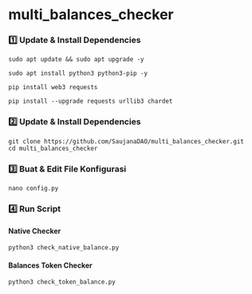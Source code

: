 # multi_balances_checker

### 1️⃣ Update & Install Dependencies
```
sudo apt update && sudo apt upgrade -y
```
```
sudo apt install python3 python3-pip -y
```
```
pip install web3 requests
```
```
pip install --upgrade requests urllib3 chardet
```

### 2️⃣ Update & Install Dependencies
```
git clone https://github.com/SaujanaDAO/multi_balances_checker.git
cd multi_balances_checker
```
### 3️⃣ Buat & Edit File Konfigurasi
```
nano config.py
```

### 4️⃣ Run Script
#### Native Checker
```
python3 check_native_balance.py
```
#### Balances Token Checker
```
python3 check_token_balance.py
```
